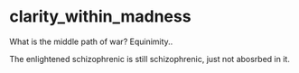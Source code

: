 # clarity_within_madness

What is the middle path of war?
Equinimity..

The enlightened schizophrenic is still schizophrenic, just not abosrbed in it.
